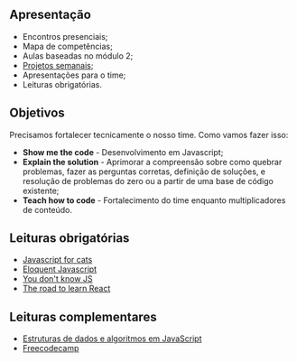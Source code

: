 ## Apresentação
- Encontros presenciais;
- Mapa de competências;
- Aulas baseadas no módulo 2;
- [Projetos semanais](https://github.com/VaiNaWeb/treinamento-de-javascript/tree/master/projetos);
- Apresentações para o time;
- Leituras obrigatórias.

## Objetivos
Precisamos fortalecer tecnicamente o nosso time. Como vamos fazer isso:

- **Show me the code** - Desenvolvimento em Javascript;
- **Explain the solution** - Aprimorar a compreensão sobre como quebrar problemas, fazer as perguntas corretas, definição de soluções, e resolução de problemas do zero ou a partir de uma base de código existente;
- **Teach how to code** - Fortalecimento do time enquanto multiplicadores de conteúdo.

## Leituras obrigatórias

- [Javascript for cats](http://jsforcats.com/)
- [Eloquent Javascript](https://github.com/braziljs/eloquente-javascript)
- [You don't know JS](https://github.com/cezaraugusto/You-Dont-Know-JS)
- [The road to learn React](https://leanpub.com/the-road-to-learn-react-portuguese)

## Leituras complementares

- [Estruturas de dados e algoritmos em JavaScript](https://www.amazon.com.br/Estruturas-Dados-Algoritmos-Javascript-Habilidades/dp/8575225537?tag=goog0ef-20&smid=A1ZZFT5FULY4LN&ascsubtag=go_726685122_54292137521_242594579893_pla-395601669085_c_)
- [Freecodecamp](https://learn.freecodecamp.org/javascript-algorithms-and-data-structures/basic-javascript/)

